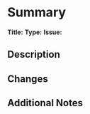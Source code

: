# Summary
**Title:** <!-- Brief, descriptive title of the changes -->
**Type:** <!-- Select one: Bug fix | Enhancement | Documentation | Configuration | Refactoring | New feature -->
**Issue:** <!-- If applicable: Closes #123 -->

## Description
<!-- Brief summary of what changed and why. -->

## Changes
<!-- List the most relevant changes made. -->

## Additional Notes
<!-- Any additional context, testing notes, or other information. -->
